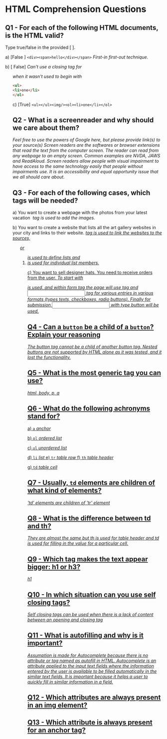 # HTML Comprehension Questions

## Q1 - For each of the following HTML documents, is the HTML valid?

Type true/false in the provided [ ].

a) [False ] `<div><span>hello</div></span>` _First-in first-out technique._

b) [ False] _Can't use a closing tag for <ol> when it wasn't used to begin with_

```html
<ul>
<li>one</li>
</ol>
```

c) [True] `<ul></ul><img/><ol><li>one</li></ol>` 

## Q2 - What is a screenreader and why should we care about them?

_Feel free to use the powers of Google here, but please provide link(s) to your source(s)_
_Screen readers are the softwares or browser extensions that read the text from the computer screen. The reader can read from any webpage to an empty screen. Common examples are NVDA, JAWS and ReadAloud. Screen readers allow people with visual impairment to have access to the same technology easily that people without impairments use. It is an accessibility and equal opportunity issue that we all should care about._

## Q3 - For each of the following cases, which tags will be needed?

a) You want to create a webpage with the photos from your latest vacation
_<img> tag is used to add the images._

b) You want to create a website that lists all the art gallery websites in your city and links to their website.
_<a href> tag is used to link the websites to the sources, <ul> or <ol> is used to define lists and <li> is used for individual list members._

c) You want to sell designer hats. You need to receive orders from the user.
_To start with <form></form> is used, and within form tag the page will use <label> tag and <input> tag for various entries in various formats (types texts, checkboxes, radio buttons). Finally for submission <input> with type button will be used._

## Q4 - Can a `button` be a child of a `button`? Explain your reasoning
_The button tag cannot be a child of another button tag. Nested buttons are not supported by HTML alone as it was tested, and it lost the functionality._

## Q5 - What is the most generic tag you can use? 
_html, body, p, a_

## Q6 - What do the following achronyms stand for?

a) `a`
_anchor_

b) `ol`
_ordered list_

c) `ul`
_unordered list_

d) `li`
_list_
e) `tr`
_table row_
f) `th`
_table header_

g) `td`
_table cell_

## Q7 - Usually, `td` elements are children of what kind of elements?
_'td' elements are children of 'tr' element_

## Q8 - What is the difference between td and th?
_They are almost the same but th is used for table header and td is used for filling in the value for a particular cell._

## Q9 - Which tag makes the text appear bigger: h1 or h3?
_h1_
## Q10 - In which situation can you use self closing tags?
_Self closing tags can be used when there is a lack of content between an opening and closing tag_

## Q11 - What is autofilling and why is it important?
_Assumption is made for Autocomplete because there is no attribute or tag named as autofill in HTML. Autocomplete is an attribute applied to the input text fields where the information entered by the user is available to be filled automatically in the similar text fields. It is important because it helps a user to quickly fill in similar information in a field._

## Q12 - Which attributes are always present in an img element?


## Q13 - Which attribute is always present for an anchor tag?
